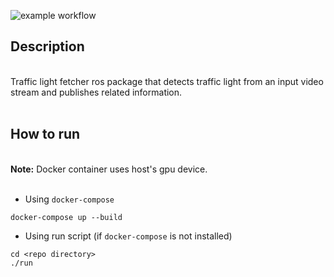 
![example workflow](https://github.com/MahirGulzar/avt_homework/actions/workflows/docker-image.yml/badge.svg)

##  Description
<br />
Traffic light fetcher ros package that detects traffic light from an input video stream and publishes related information.
<br />
<br />


## How to run

<br />
<b>Note:</b> Docker container uses host's gpu device.
<br />
<br />

- Using ```docker-compose```
```console
docker-compose up --build
```
- Using run script (if ```docker-compose``` is not installed)
```console
cd <repo directory>
./run
```
